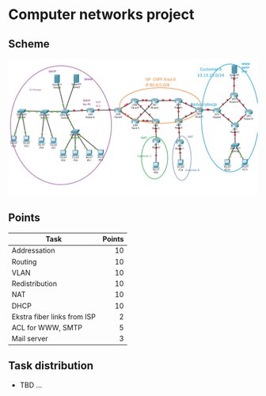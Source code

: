 # Computer networks project

## Scheme
![alt text](https://github.com/zengraf/network-simulation-project/raw/master/Projekt_2020_v01.jpg)

## Points
| Task                        | Points |
| --------------------------- | -----: |
| Addressation                |     10 |
| Routing                     |     10 |
| VLAN                        |     10 |
| Redistribution              |     10 |
| NAT                         |     10 |
| DHCP                        |     10 |
| Ekstra fiber links from ISP |      2 |
| ACL for WWW, SMTP           |      5 |
| Mail server                 |      3 |

## Task distribution
* TBD ...
